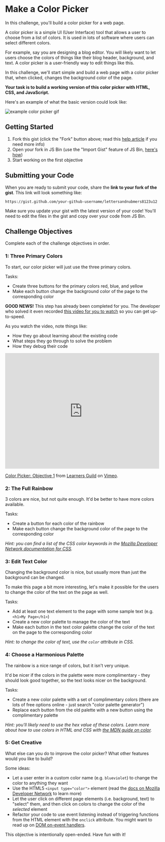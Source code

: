 # Make a Color Picker

In this challenge, you'll build a color picker for a web page.

A color picker is a simple UI (User Interface) tool that allows a user to choose from a list of colors. It is used in lots of software where users can select different colors.

For example, say you are designing a blog editor. You will likely want to let users choose the colors of things like their blog header, background, and text. A color picker is a user-friendly way to edit things like this.

In this challenge, we'll start simple and build a web page with a color picker that, when clicked, changes the background color of the page.

**Your task is to build a working version of this color picker with HTML, CSS, and JavaScript.**

Here's an example of what the basic version could look like:

![example color picker gif](http://f.cl.ly/items/3j3D143L101Z471l3Y0A/color-picker.gif)

## Getting Started

1. Fork this gist (click the "Fork" button above; read this [help article](https://help.github.com/articles/forking-and-cloning-gists/) if you need more info)
1. Open your fork in JS Bin (use the "Import Gist" feature of JS Bin, [here's how](https://jsbin.com/help/import-gists))
1. Start working on the first objective

## Submitting your Code

When you are ready to submit your code, share the **link to your fork of the gist**. This link will look something like:

```
https://gist.github.com/your-github-username/lettersandnubmers8123u12
```

Make sure you update your gist with the latest version of your code! You'll need to edit the files in the gist and copy over your code from JS Bin.

## Challenge Objectives

Complete each of the challenge objectives in order.

### 1: Three Primary Colors

To start, our color picker will just use the three primary colors.

Tasks:

- Create three buttons for the primary colors red, blue, and yellow
- Make each button change the background color of the page to the corresponding color

**GOOD NEWS!** This step has already been completed for you. The developer who solved it even recorded [this video for you to watch](https://vimeo.com/learnersguild/color-picker-obj-1) so you can get up-to-speed.

As you watch the video, note things like:

- How they go about learning about the existing code
- What steps they go through to solve the problem
- How they debug their code

<iframe src="https://player.vimeo.com/video/160761687" width="500" height="375" frameborder="0" webkitallowfullscreen mozallowfullscreen allowfullscreen></iframe>
<p><a href="https://vimeo.com/160761687">Color Picker: Objective 1</a> from <a href="https://vimeo.com/learnersguild">Learners Guild</a> on <a href="https://vimeo.com">Vimeo</a>.</p>

### 2: The Full Rainbow

3 colors are nice, but not quite enough. It'd be better to have more colors available.

Tasks:

- Create a button for each color of the rainbow
- Make each button change the background color of the page to the corresponding color

_Hint: you can find a list of the CSS color keywords in the [Mozilla Developer Network documentation for CSS][mdn-docs-color]._

### 3: Edit Text Color

Changing the background color is nice, but usually more than just the background can be changed.

To make this page a bit more interesting, let's make it possible for the users to change the color of the text on the page as well.

Tasks:

- Add at least one text element to the page with some sample text (e.g. `<h1>My Page</h1>`)
- Create a new color palette to manage the color of the text
- Make each button in the text color palette change the color of the text on the page to the corresponding color

_Hint: to change the color of text, use the `color` attribute in CSS._

### 4: Choose a Harmonious Palette

The rainbow is a nice range of colors, but it isn't very unique.

It'd be nicer if the colors in the palette were more complimentary - they should look good together, so the text looks nicer on the background.

Tasks:

- Create a new color palette with a set of complimentary colors (there are lots of free options online - just search "color palette generator")
- Replace each button from the old palette with a new button using the complimentary palette

_Hint: you'll likely need to use the hex value of these colors. Learn more about how to use colors in HTML and CSS with [the MDN guide on color][mdn-color-guide]._

### 5: Get Creative

What else can you do to improve the color picker? What other features would you like to build?

Some ideas:

- Let a user enter in a custom color name (e.g. `blueviolet`) to change the color to anything they want
- Use the HTML5 `<input type="color">` element (read the [docs on Mozilla Developer Network](https://developer.mozilla.org/en-US/docs/Web/HTML/Element/input/color) to learn more)
- Let the user click on different page elements (i.e. background, text) to "select" them, and then click on colors to change the color of the _selected_ element
- Refactor your code to use event listening instead of triggering functions from the HTML element with the `onclick` attribute. You might want to read up on [DOM on-event handlers](https://developer.mozilla.org/en-US/docs/Web/Guide/Events/Event_handlers).

This objective is intentionally open-ended. Have fun with it!

[mdn-color-guide]: https://developer.mozilla.org/en-US/docs/Web/Guide/CSS/Getting_started/Color
[mdn-docs-color]: https://developer.mozilla.org/en-US/docs/Web/CSS/color_value

